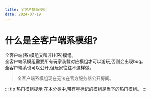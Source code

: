 ```yaml
---
title: 全客户端系模组
date: 2024-07-19
---
```

# 什么是全客户端系模组?

全客户端(系)模组又叫非H(系)模组。<br>
全客户端系模组需要所有玩家装载对应模组才可以游玩,否则会出现bug。<br>
全客户端系也可以公开,但玩家往往不这样做。

> 全客户端系模组现在无法在官方服务器公开房间。

::: tip 热门模组提示
在本分类中,带有星标记的模组是当下的热门模组。
:::